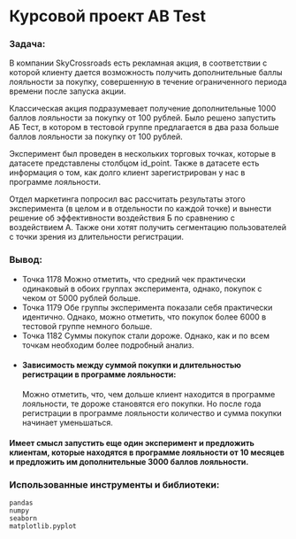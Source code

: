 # Курсовой проект AB Test
### Задача:

В компании SkyCrossroads есть рекламная акция, в соответствии с которой клиенту дается возможность получить дополнительные баллы лояльности за покупку, совершенную в течение ограниченного периода времени после запуска акции.

Классическая акция подразумевает получение дополнительные 1000 баллов лояльности за покупку от 100 рублей. Было решено запустить АБ Тест, в котором в тестовой группе предлагается в два раза больше баллов лояльности за покупку от 100 рублей.

Эксперимент был проведен в нескольких торговых точках, которые в датасете представлены столбцом id_point. Также в датасете есть информация о том, как долго клиент зарегистрирован у нас в программе лояльности.

Отдел маркетинга попросил вас рассчитать результаты этого эксперимента (в целом и в отдельности по каждой точке) и вынести решение об эффективности воздействия Б по сравнению с воздействием А. Также они хотят получить сегментацию пользователей с точки зрения из длительности регистрации.

### Вывод:
- Точка 1178 Можно отметить, что средний чек практически одинаковый в обоих группах эксперимента, однако, покупок с чеком от 5000 рублей больше. 
- Точка 1179 Обе группы эксперимента показали себя практически идентично. Однако, можно отметить, что покупок более 6000 в тестовой группе немного больше. 
- Точка 1182 Суммы покупок стали дороже. Однако, как и по всем точкам необходим более подробный анализ. 
- #### Зависимость между суммой покупки и длительностью регистрации в программе лояльности: 
  Можно отметить, что, чем дольше клиент находится в программе лояльности, те дороже становятся его покупки. Но после года регистрации в программе лояльности количество и сумма покупки начинает уменьшаться.
#### Имеет смысл запустить еще один эксперимент и предложить клиентам, которые находятся в программе лояльности от 10 месяцев и предложить им дополнительные 3000 баллов лояльности.

### Использованные инструменты и библиотеки:
```
pandas
numpy
seaborn 
matplotlib.pyplot 

```








